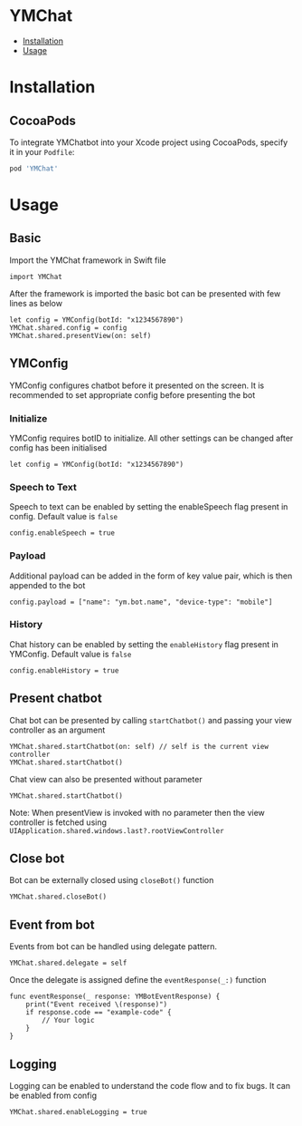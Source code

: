 # YMChat
- [Installation](#installation)
- [Usage](#usage)

# Installation
## CocoaPods
To integrate YMChatbot into your Xcode project using CocoaPods, specify it in your `Podfile`:

```ruby
pod 'YMChat'
```
  
# Usage
## Basic
Import the YMChat framework in Swift file
```
import YMChat
```

After the framework is imported the basic bot can be presented with few lines as below 
```
let config = YMConfig(botId: "x1234567890")
YMChat.shared.config = config
YMChat.shared.presentView(on: self)
```

## YMConfig
YMConfig configures chatbot before it presented on the screen. It is recommended to set appropriate config before presenting the bot

### Initialize
YMConfig requires botID to initialize. All other settings can be changed after config has been initialised
```
let config = YMConfig(botId: "x1234567890")
```

### Speech to Text
Speech to text can be enabled by setting the enableSpeech flag present in config. Default value is `false`
```
config.enableSpeech = true
```

### Payload
Additional payload can be added in the form of key value pair, which is then appended to the bot
```
config.payload = ["name": "ym.bot.name", "device-type": "mobile"]
```

### History
Chat history can be enabled by setting the `enableHistory` flag present in YMConfig. Default value is `false`
```
config.enableHistory = true
```

## Present chatbot
Chat bot can be presented by calling `startChatbot()` and passing your view controller as an argument
```
YMChat.shared.startChatbot(on: self) // self is the current view controller
YMChat.shared.startChatbot()
```

Chat view can also be presented without parameter
```
YMChat.shared.startChatbot()
```
Note: When presentView is invoked with no parameter then the view controller is fetched using `UIApplication.shared.windows.last?.rootViewController`

## Close bot
Bot can be externally closed using `closeBot()` function
```
YMChat.shared.closeBot()
```

## Event from bot
Events from bot can be handled using delegate pattern.

```
YMChat.shared.delegate = self
```

Once the delegate is assigned define the `eventResponse(_:)` function

```
func eventResponse(_ response: YMBotEventResponse) {
    print("Event received \(response)")
    if response.code == "example-code" {
        // Your logic
    }
}
```

## Logging
Logging can be enabled to understand the code flow and to fix bugs. It can be enabled from config
```
YMChat.shared.enableLogging = true
```
